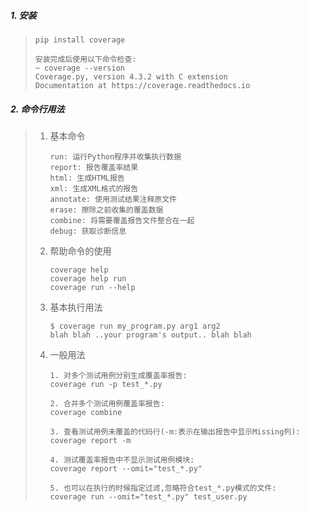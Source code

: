 ##### 1. 安装

> ```
> pip install coverage
> 
> 安装完成后使用以下命令检查:
> ~ coverage --version
> Coverage.py, version 4.3.2 with C extension
> Documentation at https://coverage.readthedocs.io
> ```
>

##### 2. 命令行用法

> 1. 基本命令
>
>    ```
>    run: 运行Python程序并收集执行数据
>    report: 报告覆盖率结果
>    html: 生成HTML报告
>    xml: 生成XML格式的报告
>    annotate: 使用测试结果注释原文件
>    erase: 擦除之前收集的覆盖数据
>    combine: 将需要覆盖报告文件整合在一起
>    debug: 获取诊断信息
>    ```
>
> 2. 帮助命令的使用
>
>    ```
>    coverage help
>    coverage help run
>    coverage run --help
>    ```
>
> 3. 基本执行用法
>
>    ```
>    $ coverage run my_program.py arg1 arg2
>    blah blah ..your program's output.. blah blah
>    ```
>
> 4. 一般用法
>
>    ```
>    1. 对多个测试用例分别生成覆盖率报告:
>    coverage run -p test_*.py
>    
>    2. 合并多个测试用例覆盖率报告:
>    coverage combine
>    
>    3. 查看测试用例未覆盖的代码行(-m:表示在输出报告中显示Missing列):
>    coverage report -m
>    
>    4. 测试覆盖率报告中不显示测试用例模块:
>    coverage report --omit="test_*.py"
>    
>    5. 也可以在执行的时候指定过滤,忽略符合test_*.py模式的文件:
>    coverage run --omit="test_*.py" test_user.py
>    ```
>
>    